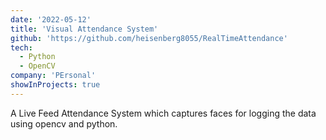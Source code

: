 ```yaml
---
date: '2022-05-12'
title: 'Visual Attendance System'
github: 'https://github.com/heisenberg8055/RealTimeAttendance'
tech:
  - Python
  - OpenCV
company: 'PErsonal'
showInProjects: true
---
```


A Live Feed Attendance System which captures faces for logging the data using opencv and python.
